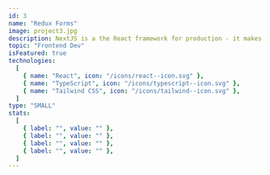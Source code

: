 ```yaml
---
id: 3
name: "Redux Forms"
image: project3.jpg
description: NextJS is a the React framework for production - it makes building fullstack React apps and sites a breeze and ships with built-in SSR.
topic: "Frontend Dev"
isFeatured: true
technologies:
  [
    { name: "React", icon: "/icons/react--icon.svg" },
    { name: "TypeScript", icon: "/icons/typescript--icon.svg" },
    { name: "Tailwind CSS", icon: "/icons/tailwind--icon.svg" },
  ]
type: "SMALL"
stats:
  [
    { label: "", value: "" },
    { label: "", value: "" },
    { label: "", value: "" },
    { label: "", value: "" },
  ]
---
```

